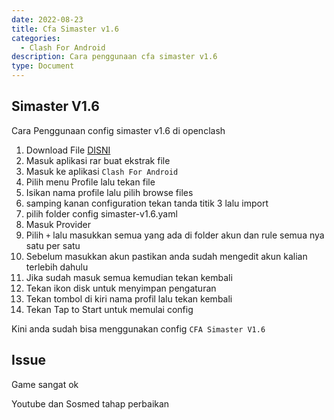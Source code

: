```yaml
---
date: 2022-08-23
title: Cfa Simaster v1.6
categories:
  - Clash For Android
description: Cara penggunaan cfa simaster v1.6
type: Document
---
```


## Simaster V1.6

Cara Penggunaan config simaster v1.6 di openclash

1. Download File [DISNI](https://to.menjelajahi.com/iN3qC8)
2. Masuk aplikasi rar buat ekstrak file
3. Masuk ke aplikasi `Clash For Android`
4. Pilih menu Profile lalu tekan file
5. Isikan nama profile lalu pilih browse files
6. samping kanan configuration tekan tanda titik 3 lalu import
7. pilih folder config simaster-v1.6.yaml
8. Masuk Provider
9. Pilih `+` lalu masukkan semua yang ada di folder akun dan rule semua nya satu per satu
10. Sebelum masukkan akun pastikan anda sudah mengedit akun kalian terlebih dahulu
11. Jika sudah masuk semua kemudian tekan kembali
12. Tekan ikon disk untuk menyimpan pengaturan
13. Tekan tombol di kiri nama profil lalu tekan kembali
14. Tekan Tap to Start untuk memulai config

Kini anda sudah bisa menggunakan config `CFA Simaster V1.6`

## Issue

Game sangat ok

Youtube dan Sosmed tahap perbaikan
